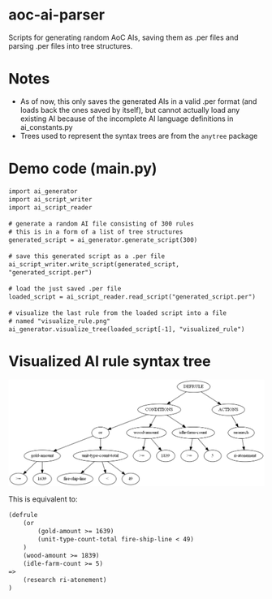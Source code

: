 # aoc-ai-parser
Scripts for generating random AoC AIs, saving them as .per files and parsing .per files into tree structures.

# Notes
* As of now, this only saves the generated AIs in a valid .per format (and loads back the ones saved by itself), but cannot actually load any existing AI because of the incomplete AI language definitions in ai_constants.py
* Trees used to represent the syntax trees are from the `anytree` package

# Demo code (main.py)
```
import ai_generator
import ai_script_writer
import ai_script_reader

# generate a random AI file consisting of 300 rules
# this is in a form of a list of tree structures
generated_script = ai_generator.generate_script(300)

# save this generated script as a .per file
ai_script_writer.write_script(generated_script, "generated_script.per")

# load the just saved .per file
loaded_script = ai_script_reader.read_script("generated_script.per")

# visualize the last rule from the loaded script into a file
# named "visualize_rule.png"
ai_generator.visualize_tree(loaded_script[-1], "visualized_rule")
```

# Visualized AI rule syntax tree
![Visualized AI rule syntax tree](https://github.com/FLWL/aoc-ai-parser/blob/master/example/visualized_rule.png?raw=true)

This is equivalent to:
```
(defrule
	(or
		(gold-amount >= 1639)
		(unit-type-count-total fire-ship-line < 49)
	)
	(wood-amount >= 1839)
	(idle-farm-count >= 5)
=>
	(research ri-atonement)
)
```
